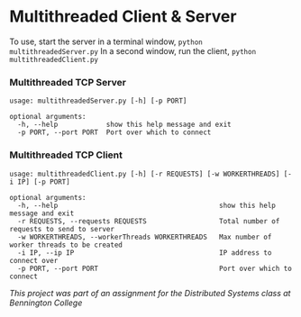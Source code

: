 Multithreaded Client & Server
=============================

To use, start the server in a terminal window, `python multithreadedServer.py`
In a second window, run the client, `python multithreadedClient.py`


### Multithreaded TCP Server 

```shell
usage: multithreadedServer.py [-h] [-p PORT]

optional arguments:
  -h, --help            show this help message and exit
  -p PORT, --port PORT  Port over which to connect
```

### Multithreaded TCP Client 

```shell
usage: multithreadedClient.py [-h] [-r REQUESTS] [-w WORKERTHREADS] [-i IP] [-p PORT]

optional arguments:
  -h, --help            							show this help message and exit
  -r REQUESTS, --requests REQUESTS 					Total number of requests to send to server
  -w WORKERTHREADS, --workerThreads WORKERTHREADS 	Max number of worker threads to be created
  -i IP, --ip IP        							IP address to connect over
  -p PORT, --port PORT  							Port over which to connect
```



*This project was part of an assignment for the Distributed Systems class at Bennington College*
